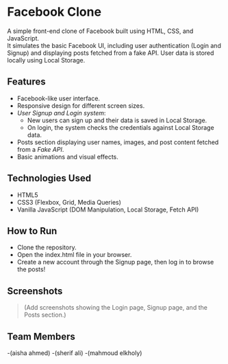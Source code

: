 # Facebook Clone

A simple front-end clone of Facebook built using HTML, CSS, and JavaScript.  
It simulates the basic Facebook UI, including user authentication (Login and Signup) and displaying posts fetched from a fake API. User data is stored locally using Local Storage.

## Features
- Facebook-like user interface.
- Responsive design for different screen sizes.
- *User Signup and Login system*:
  - New users can sign up and their data is saved in Local Storage.
  - On login, the system checks the credentials against Local Storage data.
- Posts section displaying user names, images, and post content fetched from a *Fake API*.
- Basic animations and visual effects.

## Technologies Used
- HTML5
- CSS3 (Flexbox, Grid, Media Queries)
- Vanilla JavaScript (DOM Manipulation, Local Storage, Fetch API)

## How to Run
- Clone the repository.
- Open the index.html file in your browser.
- Create a new account through the Signup page, then log in to browse the posts!

## Screenshots
> (Add screenshots showing the Login page, Signup page, and the Posts section.)

## Team Members
-(aisha ahmed)
-(sherif ali)
-(mahmoud elkholy)
